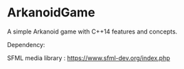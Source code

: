 # ArkanoidGame
A simple Arkanoid game with C++14 features and concepts. 

Dependency:

SFML media library : https://www.sfml-dev.org/index.php

